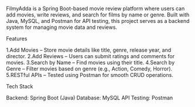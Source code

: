 FilmyAdda is a Spring Boot-based movie review platform where users can add movies, write reviews, and search for films by name or genre. Built with Java, MySQL, and Postman for API testing, this project serves as a backend system for managing movie data and reviews.

Features

1.Add Movies – Store movie details like title, genre, release year, and director.
2.Add Reviews – Users can submit ratings and comments for movies.
3.Search by Name – Find movies using their title.
4.Search by Genre – Filter movies based on genre (e.g., Action, Comedy, Horror).
5.RESTful APIs – Tested using Postman for smooth CRUD operations.

Tech Stack

Backend: Spring Boot (Java)
Database: MySQL
API Testing: Postman
